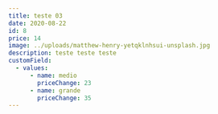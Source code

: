 ```yaml
---
title: teste 03
date: 2020-08-22
id: 8
price: 14
image: ../uploads/matthew-henry-yetqklnhsui-unsplash.jpg
description: teste teste teste
customField:
  - values:
      - name: medio
        priceChange: 23
      - name: grande
        priceChange: 35
---
```

